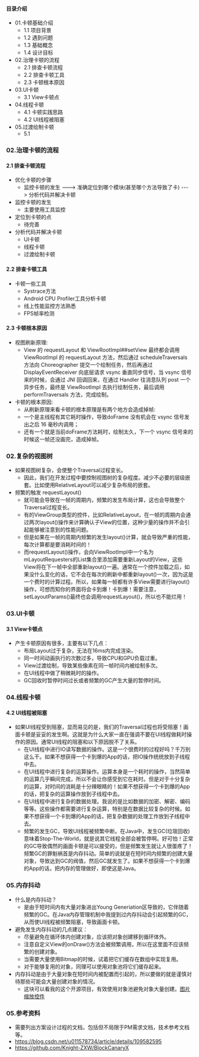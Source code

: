 #### 目录介绍
- 01.卡顿基础介绍
    - 1.1 项目背景
    - 1.2 遇到问题
    - 1.3 基础概念
    - 1.4 设计目标
- 02.治理卡顿的流程
    - 2.1 排查卡顿流程
    - 2.2 排查卡顿工具
    - 2.3 卡顿根本原因
- 03.UI卡顿
    - 3.1 View卡顿点
- 04.线程卡顿
    - 4.1 卡顿实践思路
    - 4.2 UI线程被阻塞
- 05.过渡绘制卡顿
    - 5.1 




### 02.治理卡顿的流程
#### 2.1 排查卡顿流程
- 优化卡顿的步骤
    - 监控卡顿的发生 ---> 准确定位到哪个模块(甚至哪个方法导致了卡) ---> 分析代码并解决卡顿
- 监控卡顿的发生
    - 主要使用工具监控
- 定位到卡顿的点
    - 待完善
- 分析代码并解决卡顿
    - UI卡顿
    - 线程卡顿
    - 过渡绘制卡顿



#### 2.2 排查卡顿工具
- 卡顿一些工具
    - Systrace方法
    - Android CPU Profiler工具分析卡顿
    - 线上性能监控方法熟悉
    - FPS帧率检测



#### 2.3 卡顿根本原因
- 视图刷新原理:
    - View 的 requestLayout 和 ViewRootImpl##setView 最终都会调用 ViewRootImpl 的 requestLayout 方法，然后通过 scheduleTraversals 方法向 Choreographer 提交一个绘制任务，然后再通过 DisplayEventReceiver 向底层请求 vsync 垂直同步信号，当 vsync 信号来的时候，会通过 JNI 回调回来，在通过 Handler 往消息队列 post 一个异步任务，最终是 ViewRootImpl 去执行绘制任务，最后调用 performTraversals 方法，完成绘制。
- 卡顿的根本原因:
    - 从刷新原理来看卡顿的根本原理是有两个地方会造成掉帧:
    - 一个是主线程有其它耗时操作，导致doFrame 没有机会在 vsync 信号发出之后 16 毫秒内调用；
    - 还有一个就是当前doFrame方法耗时，绘制太久，下一个 vsync 信号来的时候这一帧还没画完，造成掉帧。





### 02.复杂的视图树
- 如果视图树复杂，会使整个Traversal过程变长。
    - 因此，我们在开发过程中要控制视图树的复杂程度。减少不必要的层级嵌套。比如使用RelativeLayout可以减少复杂布局的嵌套。
- 频繁的触发 requestLayout()
    - 就可能会导致在一帧的周期内，频繁的发生布局计算，这也会导致整个Traversal过程变长。
    - 有的ViewGroup类型的控件，比如RelativeLayout，在一帧的周期内会通过两次layout()操作来计算确认子View的位置，这种少量的操作并不会引起能够被注意到的性能问题。
    - 但是如果在一帧的周期内频繁的发生layout()计算，就会导致严重的性能，每次计算都是要消耗时间的！
    - 而requestLayout()操作，会向ViewRootImpl中一个名为mLayoutRequesters的List集合里添加需要重新Layout的View，这些View将在下一帧中全部重新layout()一遍。通常在一个控件加载之后，如果没什么变化的话，它不会在每次的刷新中都重新layout()一次，因为这是一个费时的计算过程。所以，如果每一帧都有许多View需要进行layout()操作，可想而知你的界面将会卡到爆！卡到爆！需要注意，setLayoutParams()最终也会调用requestLayout()，所以也不能烂用！


### 03.UI卡顿
#### 3.1 View卡顿点
- 产生卡顿原因有很多，主要有以下几点：
    - 布局Layout过于复杂，无法在16ms内完成渲染。
    - 同一时间动画执行的次数过多，导致CPU和GPU负载过重。
    - View过渡绘制，导致某些像素在同一帧时间内被绘制多次。
    - 在UI线程中做了稍微耗时的操作。
    - GC回收时暂停时间过长或者频繁的GC产生大量的暂停时间。



### 04.线程卡顿
#### 4.2 UI线程被阻塞
- 如果UI线程受到阻塞，显而易见的是，我们的Traversal过程也将受阻塞！画面卡顿是妥妥的发生啊。这就是为什么大家一直在强调不要在UI线程做耗时操作的原因。通常UI线程的阻塞和以下原因脱不了关系。
    - 在UI线程中进行IO读写数据的操作。这是一个很费时的过程好吗？千万别这么干。如果不想获得一个卡到爆的App的话，把IO操作统统放到子线程中去。
    - 在UI线程中进行复杂的运算操作。运算本身是一个耗时的操作，当然简单的运算几乎瞬间完成，所以不会让你感受到它在耗时。但是对于十分复杂的运算，对时间的消耗是十分辣眼睛的！如果不想获得一个卡到爆的App的话，把复杂的运算操作放到子线程中去。
    - 在UI线程中进行复杂的数据处理。我说的是比如数据的加密、解密、编码等等。这些操作都需要进行复杂运算，特别是在数据比较复杂的时候。如果不想获得一个卡到爆的App的话，把复杂数据的处理工作放到子线程中去。
    - 频繁的发生GC，导致UI线程被频繁中断。在Java中，发生GC(垃圾回收)意味着Stop-The-World，就是说其它线程全部会被暂停啊。好可怕！正常的GC导致偶然的画面卡顿是可以接受的，但是频繁发生就让人很蛋疼了！频繁GC的罪魁祸首是内存抖动。简单的说就是在短时间内频繁的创建大量对象，导致达到GC的阀值，然后GC就发生了。如果不想获得一个卡到爆的App的话，把内存的管理做好，即使这是Java。



### 05.内存抖动
- 什么是内存抖动？
    - 是由于短时间内有大量对象进出Young Generiation区导致的，它伴随着频繁的GC。在Java内存管理机制中我提到过内存抖动会引起频繁的GC，从而使UI线程被频繁阻塞，导致画面卡顿。
- 避免发生内存抖动的几点建议：
    - 尽量避免在循环体内创建对象，应该把对象创建移到循环体外。
    - 注意自定义View的onDraw()方法会被频繁调用，所以在这里面不应该频繁的创建对象。
    - 当需要大量使用Bitmap的时候，试着把它们缓存在数组中实现复用。
    - 对于能够复用的对象，同理可以使用对象池将它们缓存起来。
- 内存抖动是由于大量对象在短时间内被配置而引起的，所以要做的就是谨慎对待那些可能会大量创建对象的情况。
    - 这块可以看我的这个开源项目，有效使用对象池避免对象大量创建。[图片缩放控件](https://github.com/yangchong211/YCGallery)



### 05.参考资料
- 需要列出方案设计过程的文档，包括但不局限于PM需求文档，技术参考文档等。
- https://blog.csdn.net/u011578734/article/details/109582595
- https://github.com/Knight-ZXW/BlockCanaryX




